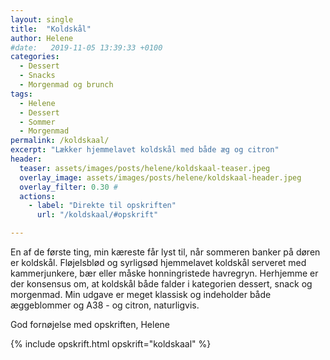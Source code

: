 ```yaml
---
layout: single
title:  "Koldskål"
author: Helene
#date:   2019-11-05 13:39:33 +0100
categories:  
  - Dessert
  - Snacks
  - Morgenmad og brunch 
tags: 
  - Helene
  - Dessert
  - Sommer
  - Morgenmad
permalink: /koldskaal/
excerpt: "Lækker hjemmelavet koldskål med både æg og citron"
header:
  teaser: assets/images/posts/helene/koldskaal-teaser.jpeg
  overlay_image: assets/images/posts/helene/koldskaal-header.jpeg
  overlay_filter: 0.30 # 
  actions:
    - label: "Direkte til opskriften"
      url: "/koldskaal/#opskrift"

---
```


En af de første ting, min kæreste får lyst til, når sommeren banker på døren er koldskål. Fløjelsblød og syrligsød hjemmelavet koldskål serveret med kammerjunkere, bær eller måske honningristede havregryn. Herhjemme er der konsensus om, at koldskål både falder i kategorien dessert, snack og morgenmad. Min udgave er meget klassisk og indeholder både æggeblommer og A38 - og citron, naturligvis. 

God fornøjelse med opskriften,
Helene

{% include opskrift.html opskrift="koldskaal" %}